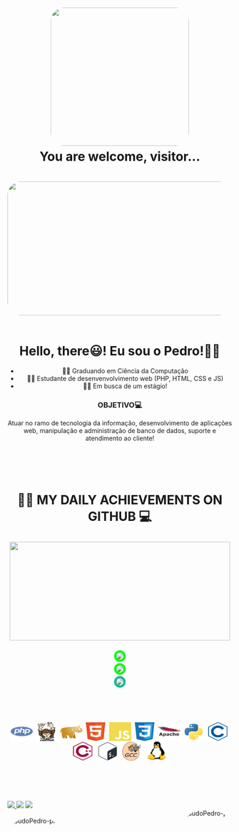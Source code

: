 <header class="gif-image">
  <h1 align="center"> 
    <figure align="center">
            <img src="https://github.com/sudoAptIPedro/phpKillJava/blob/main/teucu.png" width="310" height="310" style="border-radius:30px;">
        <br>
        <figcaption> You are welcome, visitor...</figcaption>
        </figure>
  </h1>
  <h1 align="center">
    <a>
      <img src="https://github.com/sudoAptIPedro/phpKillJava/blob/main/matrixIsReal.gif" width="800" height="300" frameBorder="0" class="giphy-embed" style="border-radius:30px;">
    </a>
  </h1>
</header>
<main>
  <div class="container">
  
 <h1 align="center">Hello, there😃! Eu sou o Pedro!🐱‍💻</h1>
 
<div class="sobre">
  <header>
    <nav>
      <ul>
        <li> 👨‍💻 Graduando em Ciência da Computação </li>
        <li> 🐱‍👤 Estudante de desenvenvolvimento web (PHP, HTML, CSS e JS) </li>
        <li> 🐱‍🏍 Em busca de um estágio! </li>
      </ul>
    </nav>
    <aside>
      <article>
         <h1>OBJETIVO💻</h1>
            <p> Atuar no ramo de tecnologia da informação, desenvolvimento de aplicações web, manipulação e administração de banco de dados, suporte e atendimento ao cliente!                  </p>
      </article>
    </aside>
  </header>
   </div>
<br>
  <div align="center" style="display: inline-block;">
    <header>
       <h1>🐱‍💻 MY DAILY ACHIEVEMENTS ON GITHUB 💻</h1>
       <h2 align="center">
        <a>
          <img src="https://github.com/sudoAptIPedro/phpKillJava/blob/main/lordSithVader.gif" width="494" height="221" frameBorder="0" class="giphy-embed">
        </a>
      </h2>
       <a href="https://github.com/sudoAptIPedro">
       <img style="border: 5px solid rgb(9, 255, 0); border-radius:50px;" height="180em" src="https://github-readme-stats.vercel.app/api?username=sudoAptIPedro&show_icons=true&theme=blue-green&include_all_commits=true&count_private=true" />
        <br>
       <img style="border: 5px solid rgb(9, 255, 0); border-radius:50px;" height="180em" src="https://github-readme-stats.vercel.app/api/top-langs/?username=sudoAptIPedro&layout=compact&langs_count=7&theme=blue-green" />
       <br>
       <img style="border: 5px solid rgb(14, 185, 157); border-radius:50px;" height="30em" src="https://img.shields.io/github/followers/sudoAptIPedro.svg?style=social&label=Follow&maxAge=2592000" /> </a>
    </header>
  </div>
  
  <br>
  
<div style="display: inline_block"><br>
  <header>
    <img align="center" alt="sudoPedro-PHP" height="44" width="52" src="https://raw.githubusercontent.com/devicons/devicon/master/icons/php/php-plain.svg"/>
    <img align="center" alt="sudoPedro-COMPOSER" height="43" width="51" src="https://raw.githubusercontent.com/devicons/devicon/master/icons/composer/composer-original.svg"/>
    <img align="center" alt="sudoPedro-COMPOSER2" height="43" width="51" src="https://raw.githubusercontent.com/devicons/devicon/master/icons/ceylon/ceylon-original.svg">
    <img align="center" alt="sudoPedro-HTML" height="43" width="51" src="https://raw.githubusercontent.com/devicons/devicon/master/icons/html5/html5-original.svg">
    <img align="center" alt="sudoPedro-JS" height="43" width="51" src="https://raw.githubusercontent.com/devicons/devicon/master/icons/javascript/javascript-plain.svg">
    <img align="center" alt="sudoPedro-CSS" height="43" width="51" src="https://raw.githubusercontent.com/devicons/devicon/master/icons/css3/css3-original.svg">
    <img align="center" alt="sudoPedro-Apache" height="43" width="51" src="https://raw.githubusercontent.com/devicons/devicon/master/icons/apache/apache-original-wordmark.svg">
    <img align="center" alt="sudoPedro-Python" height="43" width="51" src="https://raw.githubusercontent.com/devicons/devicon/master/icons/python/python-original.svg">
    <img align="center" alt="sudoPedro-C" height="43" width="51" src="https://raw.githubusercontent.com/devicons/devicon/master/icons/c/c-line.svg"/>
    <img align="center" alt="sudoPedro-C++" height="43" width="51" src="https://raw.githubusercontent.com/devicons/devicon/master/icons/cplusplus/cplusplus-line.svg"/>
    <img align="center" alt="sudoPedro-BASH" height="43" width="51" src="https://raw.githubusercontent.com/devicons/devicon/master/icons/bash/bash-plain.svg"/>
    <img align="center" alt="sudoPedro-gnu" height="43" width="51" src="https://raw.githubusercontent.com/devicons/devicon/master/icons/gcc/gcc-original.svg">
    <img align="center" alt="sudoPedro-linux" height="44" width="52" src="https://raw.githubusercontent.com/devicons/devicon/master/icons/linux/linux-original.svg">
  </header>
</div>
   <br>
   <br>
  <div> 
    <footer>
      <a href="tel:21971292477" target="_blank"><img src="https://img.shields.io/badge/WhatsApp-25D366?style=for-the-badge&logo=whatsapp&logoColor=white" target="_blank">  </a>
      <a href="mailto:2003arthurdacosta8@gmail.com" target="_blank"><img src="https://img.shields.io/badge/Gmail-D14836?style=for-the-badge&logo=gmail&logoColor=white" target="_blank"></a>
      <a href="https://www.linkedin.com/in/pedro-arthur-5518721a5" target="_blank"><img src="https://img.shields.io/badge/LinkedIn-0077B5?style=for-the-badge&logo=linkedin&logoColor=white" target="_blank"></a>
      <br>
      <img align="right" alt="sudoPedro-pic" height="154" style="border-radius:50px;" src="https://github.com/sudoAptIPedro/phpKillJava/blob/main/meProfilePic.gif">
      <br>
      <img align="left" alt="sudoPedro-pic2" height="154" style="border-radius:50px;" src="https://github.com/sudoAptIPedro/phpKillJava/blob/main/myLovenk.gif">
    </footer>  
  </div>
  </div>
  </main>
